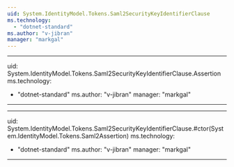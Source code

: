 ```yaml
---
uid: System.IdentityModel.Tokens.Saml2SecurityKeyIdentifierClause
ms.technology: 
  - "dotnet-standard"
ms.author: "v-jibran"
manager: "markgal"
---
```


---
uid: System.IdentityModel.Tokens.Saml2SecurityKeyIdentifierClause.Assertion
ms.technology: 
  - "dotnet-standard"
ms.author: "v-jibran"
manager: "markgal"
---

---
uid: System.IdentityModel.Tokens.Saml2SecurityKeyIdentifierClause.#ctor(System.IdentityModel.Tokens.Saml2Assertion)
ms.technology: 
  - "dotnet-standard"
ms.author: "v-jibran"
manager: "markgal"
---
